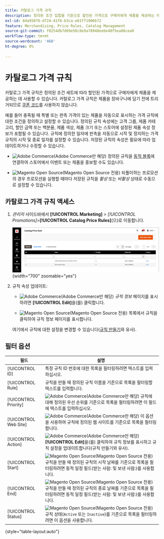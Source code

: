 ```yaml
---
title: 카탈로그 가격 규칙
description: 정의된 조건 집합을 기준으로 할인된 가격으로 구매자에게 제품을 제공하는 데 사용할 수 있는 카탈로그 가격 규칙에 대해 알아봅니다.
exl-id: 8da95076-d724-41f6-b3ca-e61ff1906b72
feature: Merchandising, Price Rules, Catalog Management
source-git-commit: f8254db7d69e58c8e9a78948ee6e40f5ea88cea0
workflow-type: tm+mt
source-wordcount: '468'
ht-degree: 0%

---
```


# 카탈로그 가격 규칙

카탈로그 가격 규칙은 정의된 조건 세트에 따라 할인된 가격으로 구매자에게 제품을 제공하는 데 사용할 수 있습니다. 카탈로그 가격 규칙은 제품을 장바구니에 담기 전에 트리거되므로 [쿠폰 코드](price-rules-cart-coupon.md)를 사용하지 않습니다.

예를 들어 충족될 때 특별 또는 판촉 가격이 있는 제품을 자동으로 표시하는 가격 규칙에 대한 조건을 정의하고 설정할 수 있습니다. 정의된 규칙 속성에는 고객 그룹, 제품 카테고리, 할인 금액 또는 백분율, 제품 색상, 제품 크기 또는 스토어에 설정된 제품 속성 정보가 포함될 수 있습니다. 규칙에 정의한 일자에 판촉을 자동으로 시작 및 정지하는 가격 규칙의 시작 및 종료 일자를 설정할 수 있습니다. 저장된 규칙의 속성은 필요에 따라 업데이트하거나 수정할 수 있습니다.

- ![Adobe Commerce](../assets/adobe-logo.svg)(Adobe Commerce만 해당) 정의된 규칙을 [동적 블록](../content-design/dynamic-blocks.md)에 연결하여 스토어에서 이벤트 또는 제품을 홍보할 수도 있습니다.

- ![Magento Open Source](../assets/open-source.svg)(Magento Open Source 전용) 되풀이하는 프로모션의 경우 프로모션을 실행할 때마다 저장된 규칙을 _활성_ 또는 _비활성_ 상태로 수동으로 설정할 수 있습니다.

## 카탈로그 가격 규칙 액세스

1. _관리자_ 사이드바에서 **[!UICONTROL Marketing]** > _[!UICONTROL Promotions]_>**[!UICONTROL Catalog Price Rules]**(으)로 이동합니다.

   ![카탈로그 가격 규칙](./assets/price-rule-catalog.png){width="700" zoomable="yes"}

1. 규칙 속성 업데이트:

   - ![Adobe Commerce](../assets/adobe-logo.svg)(Adobe Commerce만 해당) _규칙 정보_ 페이지를 표시하려면 **[!UICONTROL Edit]**&#x200B;을(를) 클릭합니다.

   - ![Magento Open Source](../assets/open-source.svg)(Magento Open Source 전용) 목록에서 규칙을 클릭하여 규칙 정보 페이지를 표시합니다.

   여기에서 규칙에 대한 설정을 변경할 수 있습니다([규칙 만들기](price-rules-catalog-create.md)와 유사).

## 필터 옵션

| 필드 | 설명 |
|--- |--- |
| [!UICONTROL ID] | 특정 규칙 ID 번호에 대한 목록을 필터링하려면 텍스트를 입력하십시오. |
| [!UICONTROL Rule] | 규칙을 만들 때 정의된 규칙 이름을 기준으로 목록을 필터링할 텍스트를 입력합니다. |
| [!UICONTROL Priority] | ![Adobe Commerce](../assets/adobe-logo.svg)(Adobe Commerce만 해당) 규칙에 대해 정의된 우선 순위를 기준으로 목록을 필터링하려면 이 필드에 텍스트를 입력하십시오. |
| [!UICONTROL Web Site] | ![Adobe Commerce](../assets/adobe-logo.svg)(Adobe Commerce만 해당) 이 옵션을 사용하여 규칙에 정의된 웹 사이트를 기준으로 목록을 필터링합니다. |
| [!UICONTROL Action] | ![Adobe Commerce](../assets/adobe-logo.svg)(Adobe Commerce만 해당) **[!UICONTROL Edit]**&#x200B;을(를) 클릭하여 규칙 정보를 표시하고 규칙 설정을 업데이트합니다(규칙 만들기와 유사). |
| [!UICONTROL Start] | ![Magento Open Source](../assets/open-source.svg)(Magento Open Source 전용) 규칙을 만들 때 정의된 규칙의 시작 날짜를 기준으로 목록을 필터링하려면 동적 일정 필드(받는 사람: 및 보낸 사람:)를 사용합니다. |
| [!UICONTROL End] | ![Magento Open Source](../assets/open-source.svg)(Magento Open Source 전용) 규칙을 만들 때 정의된 규칙의 종료 날짜를 기준으로 목록을 필터링하려면 동적 일정 필드(받는 사람: 및 보낸 사람:)를 사용합니다. |
| [!UICONTROL Status] | ![Magento Open Source](../assets/open-source.svg)(Magento Open Source 전용) 규칙 상태(`Active` 또는 `Inactive`)를 기준으로 목록을 필터링하려면 이 옵션을 사용합니다. |

{style="table-layout:auto"}
